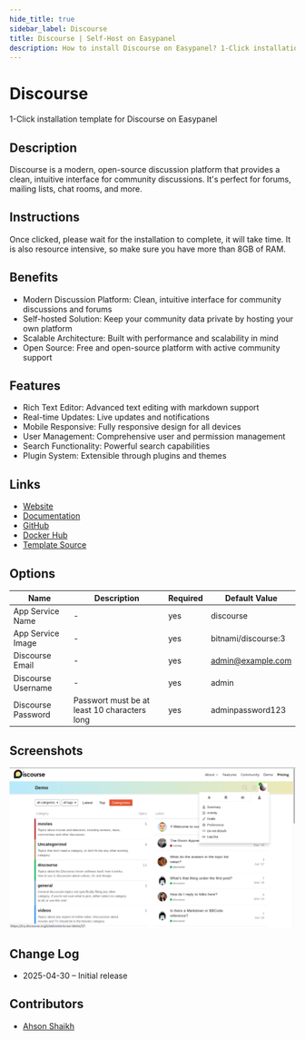 ```yaml
---
hide_title: true
sidebar_label: Discourse
title: Discourse | Self-Host on Easypanel
description: How to install Discourse on Easypanel? 1-Click installation template for Discourse on Easypanel
---
```


<!-- generated -->

# Discourse

1-Click installation template for Discourse on Easypanel

## Description

Discourse is a modern, open-source discussion platform that provides a clean, intuitive interface for community discussions. It&#39;s perfect for forums, mailing lists, chat rooms, and more.

## Instructions

Once clicked, please wait for the installation to complete, it will take time. It is also resource intensive, so make sure you have more than 8GB of RAM.

## Benefits

- Modern Discussion Platform: Clean, intuitive interface for community discussions and forums
- Self-hosted Solution: Keep your community data private by hosting your own platform
- Scalable Architecture: Built with performance and scalability in mind
- Open Source: Free and open-source platform with active community support

## Features

- Rich Text Editor: Advanced text editing with markdown support
- Real-time Updates: Live updates and notifications
- Mobile Responsive: Fully responsive design for all devices
- User Management: Comprehensive user and permission management
- Search Functionality: Powerful search capabilities
- Plugin System: Extensible through plugins and themes

## Links

- [Website](https://www.discourse.org)
- [Documentation](https://docs.discourse.org)
- [GitHub](https://github.com/discourse/discourse)
- [Docker Hub](https://hub.docker.com/r/bitnami/discourse)
- [Template Source](https://github.com/easypanel-io/templates/tree/main/templates/discourse)

## Options

Name | Description | Required | Default Value
-|-|-|-
App Service Name | - | yes | discourse
App Service Image | - | yes | bitnami/discourse:3
Discourse Email | - | yes | admin@example.com
Discourse Username | - | yes | admin
Discourse Password | Passwort must be at least 10 characters long | yes | adminpassword123

## Screenshots

![Discourse Screenshot](./assets/screenshot.png)

## Change Log

- 2025-04-30 – Initial release

## Contributors

- [Ahson Shaikh](https://github.com/Ahson-Shaikh)
